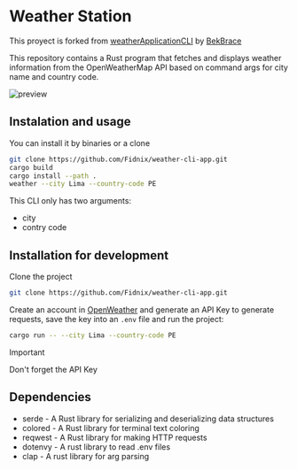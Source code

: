 # Weather Station

This proyect is forked from [weatherApplicationCLI](https://github.com/BekBrace/weatherApplicationCLI) by [BekBrace](https://github.com/BekBrace)

This repository contains a Rust program that fetches and displays weather information from the OpenWeatherMap API based on command args for city name and country code.

![preview](https://github.com/user-attachments/assets/db1dd665-16e3-4ca6-9aa9-bec087c2627c)


## Instalation and usage

You can install it by binaries or a clone

```bash
git clone https://github.com/Fidnix/weather-cli-app.git
cargo build
cargo install --path .
weather --city Lima --country-code PE
```

This CLI only has two arguments:
* city
* contry code

## Installation for development

Clone the project

```bash
git clone https://github.com/Fidnix/weather-cli-app.git
```

Create an account in [OpenWeather](https://openweathermap.org/) and generate an API Key to generate requests, save the key into an `.env` file and run the project:

```bash
cargo run -- --city Lima --country-code PE
```

> [!IMPORTANT]
> Don't forget the API Key

## Dependencies
* serde - A Rust library for serializing and deserializing data structures
* colored - A Rust library for terminal text coloring
* reqwest - A Rust library for making HTTP requests
* dotenvy - A rust library to read .env files
* clap - A rust library for arg parsing
